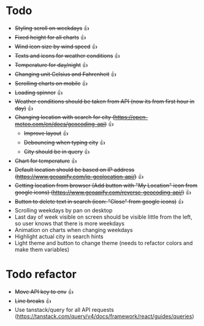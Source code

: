 # Todo

- ~~Styling scroll on weekdays~~ 👍
- ~~Fixed height for all charts~~ 👍
- ~~Wind icon size by wind speed~~ 👍
- ~~Texts and icons for weather conditions~~ 👍
- ~~Temperature for day/night~~ 👍
- ~~Changing unit Celsius and Fahrenheit~~ 👍
- ~~Scrolling charts on mobile~~ 👍
- ~~Loading spinner~~ 👍
- ~~Weather conditions should be taken from API (now its from first hour in day)~~ 👍
- ~~Changing location with search for city (https://open-meteo.com/en/docs/geocoding-api)~~ 👍
  - ~~Improve layout~~ 👍
  - ~~Debouncing when typing city~~ 👍
  - ~~City should be in query~~ 👍
- ~~Chart for temperature~~ 👍
- ~~Default location should be based on IP address (https://www.geoapify.com/ip-geolocation-api/)~~ 👍
- ~~Getting location from browser (Add button with "My Location" icon from google icons) (https://www.geoapify.com/reverse-geocoding-api/)~~ 👍
- ~~Button to delete text in search (icon: "Close" from google icons)~~ 👍
- Scrolling weekdays by pan on desktop
- Last day of week visible on screen should be visible little from the left, so user knows that there is more weekdays
- Animation on charts when changing weekdays
- Highlight actual city in search hints
- Light theme and button to change theme (needs to refactor colors and make them variables)

# Todo refactor

- ~~Move API key to env~~ 👍
- ~~Line breaks~~ 👍
- Use tanstack/query for all API requests (https://tanstack.com/query/v4/docs/framework/react/guides/queries)
